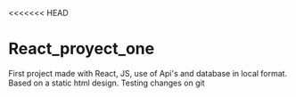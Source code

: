 <<<<<<< HEAD
# React_proyect_one
First project made with React, JS, use of Api's and database in local format. Based on a static html design.
Testing changes on git
